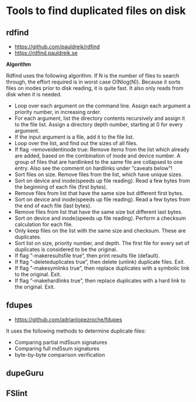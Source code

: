 # Tools to find duplicated files on disk

## rdfind

* https://github.com/pauldreik/rdfind
* https://rdfind.pauldreik.se

**Algorithm**

Rdfind uses the following algorithm. If N is the number of files to search through, the effort
required is in worst case O(Nlog(N)). Because it sorts files on inodes prior to disk reading, it is
quite fast. It also only reads from disk when it is needed.

* Loop over each argument on the command line. Assign each argument a priority number, in increasing order.
* For each argument, list the directory contents recursively and assign it to the file list. Assign a directory depth number, starting at 0 for every argument.
* If the input argument is a file, add it to the file list.
* Loop over the list, and find out the sizes of all files.
* If flag -removeidentinode true: Remove items from the list which already are added, based on the combination of inode and device number. A group of files that are hardlinked to the same file are collapsed to one entry. Also see the comment on hardlinks under ”caveats below”!
* Sort files on size. Remove files from the list, which have unique sizes.
* Sort on device and inode(speeds up file reading). Read a few bytes from the beginning of each file (first bytes).
* Remove files from list that have the same size but different first bytes.
* Sort on device and inode(speeds up file reading). Read a few bytes from the end of each file (last bytes).
* Remove files from list that have the same size but different last bytes.
* Sort on device and inode(speeds up file reading). Perform a checksum calculation for each file.
* Only keep files on the list with the same size and checksum. These are duplicates.
* Sort list on size, priority number, and depth. The first file for every set of duplicates is considered to be the original.
* If flag ”-makeresultsfile true”, then print results file (default).
* If flag ”-deleteduplicates true”, then delete (unlink) duplicate files. Exit.
* If flag ”-makesymlinks true”, then replace duplicates with a symbolic link to the original. Exit.
* If flag ”-makehardlinks true”, then replace duplicates with a hard link to the original. Exit.

## fdupes

* https://github.com/adrianlopezroche/fdupes

It uses the following methods to determine duplicate files:

* Comparing partial md5sum signatures
* Comparing full md5sum signatures
* byte-by-byte comparison verification

## dupeGuru

## FSlint

